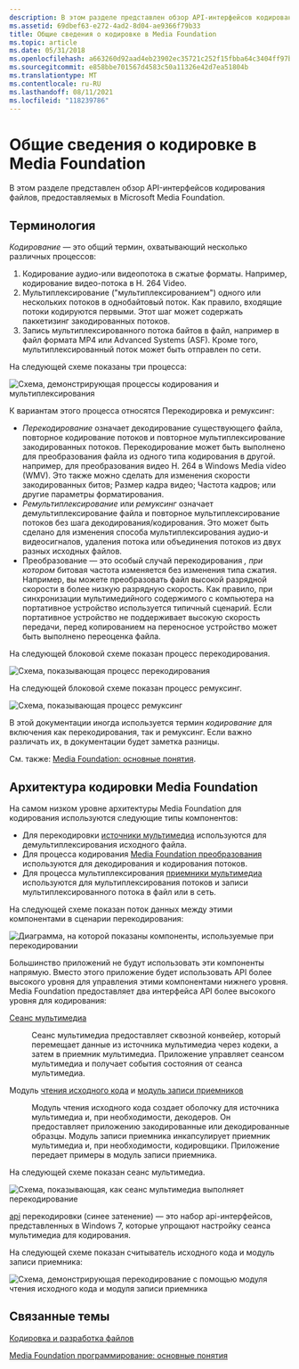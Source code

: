 ```yaml
---
description: В этом разделе представлен обзор API-интерфейсов кодирования файлов, предоставляемых в Microsoft Media Foundation.
ms.assetid: 69dbef63-e272-4ad2-8d04-ae9366f79b33
title: Общие сведения о кодировке в Media Foundation
ms.topic: article
ms.date: 05/31/2018
ms.openlocfilehash: a663260d92aad4eb23902ec35721c252f15fbba64c3404ff97bfb60f0622c674
ms.sourcegitcommit: e858bbe701567d4583c50a11326e42d7ea51804b
ms.translationtype: MT
ms.contentlocale: ru-RU
ms.lasthandoff: 08/11/2021
ms.locfileid: "118239786"
---
```

# <a name="overview-of-encoding-in-media-foundation"></a>Общие сведения о кодировке в Media Foundation

В этом разделе представлен обзор API-интерфейсов кодирования файлов, предоставляемых в Microsoft Media Foundation.

## <a name="terminology"></a>Терминология

*Кодирование* — это общий термин, охватывающий несколько различных процессов:

1.  Кодирование аудио-или видеопотока в сжатые форматы. Например, кодирование видео-потока в H. 264 Video.
2.  Мультиплексирование ("мультиплексированием") одного или нескольких потоков в однобайтовый поток. Как правило, входящие потоки кодируются первыми. Этот шаг может содержать паккетизинг закодированных потоков.
3.  Запись мультиплексированного потока байтов в файл, например в файл формата MP4 или Advanced Systems (ASF). Кроме того, мультиплексированный поток может быть отправлен по сети.

На следующей схеме показаны три процесса:

![Схема, демонстрирующая процессы кодирования и мультиплексирования](images/encoding03.png)

К вариантам этого процесса относятся Перекодировка и ремуксинг:

-   *Перекодирование* означает декодирование существующего файла, повторное кодирование потоков и повторное мультиплексирование закодированных потоков. Перекодирование может быть выполнено для преобразования файла из одного типа кодирования в другой. например, для преобразования видео H. 264 в Windows Media video (WMV). Это также можно сделать для изменения скорости закодированных битов; Размер кадра видео; Частота кадров; или другие параметры форматирования.
-   *Ремультиплексирование* или *ремуксинг* означает демультиплексирование файла и повторное мультиплексирование потоков без шага декодирования/кодирования. Это может быть сделано для изменения способа мультиплексирования аудио-и видеосигналов, удаления потока или объединения потоков из двух разных исходных файлов.
-   Преобразование — это особый случай перекодирования *, при котором* битовая частота изменяется без изменения типа сжатия. Например, вы можете преобразовать файл высокой разрядной скорости в более низкую разрядную скорость. Как правило, при синхронизации мультимедийного содержимого с компьютера на портативное устройство используется типичный сценарий. Если портативное устройство не поддерживает высокую скорость передачи, перед копированием на переносное устройство может быть выполнено переоценка файла.

На следующей блоковой схеме показан процесс перекодирования.

![Схема, показывающая процесс перекодирования](images/encoding05.png)

На следующей блоковой схеме показан процесс ремуксинг.

![Схема, показывающая процесс ремуксинг](images/encoding06.png)

В этой документации иногда используется термин *кодирование* для включения как перекодирования, так и ремуксинг. Если важно различать их, в документации будет заметка разницы.

См. также: [Media Foundation: основные понятия](media-foundation-programming--essential-concepts.md).

## <a name="media-foundation-encoding-architecture"></a>Архитектура кодировки Media Foundation

На самом низком уровне архитектуры Media Foundation для кодирования используются следующие типы компонентов:

-   Для перекодировки [источники мультимедиа](media-sources.md) используются для демультиплексирования исходного файла.
-   Для процесса кодирования [Media Foundation преобразования](media-foundation-transforms.md) используются для декодирования и кодирования потоков.
-   Для процесса мультиплексирования [приемники мультимедиа](media-sinks.md) используются для мультиплексирования потоков и записи мультиплексированного потока в файл или в сеть.

На следующей схеме показан поток данных между этими компонентами в сценарии перекодирования:

![Диаграмма, на которой показаны компоненты, используемые при перекодировании](images/encoding04.png)

Большинство приложений не будут использовать эти компоненты напрямую. Вместо этого приложение будет использовать API более высокого уровня для управления этими компонентами нижнего уровня. Media Foundation предоставляет два интерфейса API более высокого уровня для кодирования:

<dl> <dt>

<span id="Media_Session"></span><span id="media_session"></span><span id="MEDIA_SESSION"></span>[Сеанс мультимедиа](media-session.md)
</dt> <dd>

Сеанс мультимедиа предоставляет сквозной конвейер, который перемещает данные из источника мультимедиа через кодеки, а затем в приемник мультимедиа. Приложение управляет сеансом мультимедиа и получает события состояния от сеанса мультимедиа.

</dd> <dt>

<span id="Source_Reader_plus_Sink_Writer"></span><span id="source_reader_plus_sink_writer"></span><span id="SOURCE_READER_PLUS_SINK_WRITER"></span>Модуль [чтения исходного кода](source-reader.md) и [модуль записи приемников](sink-writer.md)
</dt> <dd>

Модуль чтения исходного кода создает оболочку для источника мультимедиа и, при необходимости, декодеров. Он предоставляет приложению закодированные или декодированные образцы. Модуль записи приемника инкапсулирует приемник мультимедиа и, при необходимости, кодировщики. Приложение передает примеры в модуль записи приемника.

</dd> </dl>

На следующей схеме показан сеанс мультимедиа.

![Схема, показывающая, как сеанс мультимедиа выполняет перекодирование](images/encoding01.png)

[api](transcode-api.md) перекодировки (синее затенение) — это набор api-интерфейсов, представленных в Windows 7, которые упрощают настройку сеанса мультимедиа для кодирования.

На следующей схеме показан считыватель исходного кода и модуль записи приемника:

![Схема, демонстрирующая перекодирование с помощью модуля чтения исходного кода и модуля записи приемника](images/encoding02.png)

## <a name="related-topics"></a>Связанные темы

<dl> <dt>

[Кодировка и разработка файлов](encoding-and-file-authoring.md)
</dt> <dt>

[Media Foundation программирование: основные понятия](media-foundation-programming--essential-concepts.md)
</dt> </dl>

 

 



